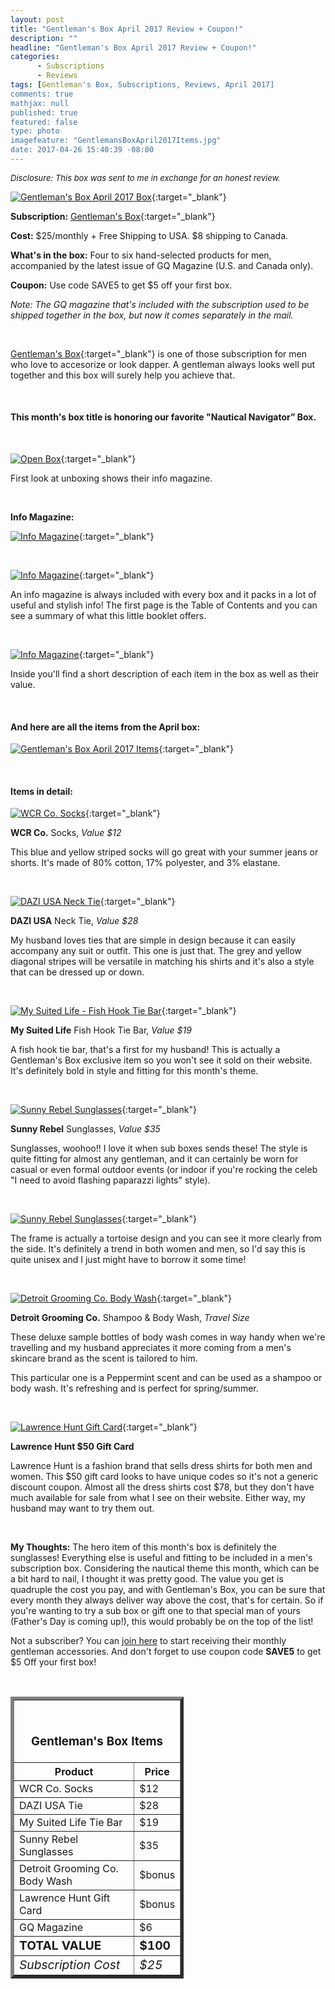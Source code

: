 ```yaml
---
layout: post
title: "Gentleman's Box April 2017 Review + Coupon!"
description: ""
headline: "Gentleman's Box April 2017 Review + Coupon!"
categories: 
      - Subscriptions
      - Reviews
tags: [Gentleman's Box, Subscriptions, Reviews, April 2017]
comments: true
mathjax: null
published: true
featured: false
type: photo
imagefeature: "GentlemansBoxApril2017Items.jpg"
date: 2017-04-26 15:40:39 -08:00
---
```


<i><font size="2">Disclosure: This box was sent to me in exchange for an honest review.</font></i>

[![Gentleman's Box April 2017 Box](http://whatsupmailbox.com/images/GentlemansBoxApril2017Package.jpg)](http://gentlemansbox.pxf.io/c/164125/331548/5011){:target="_blank"}

**Subscription:** [Gentleman's Box](http://gentlemansbox.pxf.io/c/164125/331548/5011){:target="_blank"}

**Cost:** $25/monthly + Free Shipping to USA. $8 shipping to Canada.

**What's in the box:** Four to six hand-selected products for men, accompanied by the latest issue of GQ Magazine (U.S. and Canada only).

**Coupon:** Use code SAVE5 to get $5 off your first box.

*Note: The GQ magazine that's included with the subscription used to be shipped together in the box, but now it comes separately in the mail.*

<br>

[Gentleman's Box](http://gentlemansbox.pxf.io/c/164125/331548/5011){:target="_blank"} is one of those subscription for men who love to accesorize or look dapper. A gentleman always looks well put together and this box will surely help you achieve that.

<br>

<H4>This month's box title is honoring our favorite "Nautical Navigator” Box.</H4>

<br>

[![Open Box](http://whatsupmailbox.com/images/GentlemansBoxApril2017OpenBox.jpg)](http://gentlemansbox.pxf.io/c/164125/331548/5011){:target="_blank"}

First look at unboxing shows their info magazine.

<br>

<p><b>Info Magazine:</b></p>

[![Info Magazine](http://whatsupmailbox.com/images/GentlemansBoxApril2017InfoMagazine.jpg)](http://gentlemansbox.pxf.io/c/164125/331548/5011){:target="_blank"}

<br>

[![Info Magazine](http://whatsupmailbox.com/images/GentlemansBoxApril2017InfoMagazine02.jpg)](http://gentlemansbox.pxf.io/c/164125/331548/5011){:target="_blank"}

An info magazine is always included with every box and it packs in a lot of useful and stylish info! The first page is the Table of Contents and you can see a summary of what this little booklet offers.

<br>

[![Info Magazine](http://whatsupmailbox.com/images/GentlemansBoxApril2017InfoMagazine03.jpg)](http://gentlemansbox.pxf.io/c/164125/331548/5011){:target="_blank"}

Inside you'll find a short description of each item in the box as well as their value.

<br>

<H4>And here are all the items from the April box:</H4>

[![Gentleman's Box April 2017 Items](http://whatsupmailbox.com/images/GentlemansBoxApril2017Items.jpg)](http://gentlemansbox.pxf.io/c/164125/331548/5011){:target="_blank"}

<br>

<H4>Items in detail:</H4>

[![WCR Co. Socks](http://whatsupmailbox.com/images/GentlemansBoxApril2017WCRCoSocks.jpg)](http://gentlemansbox.pxf.io/c/164125/331548/5011){:target="_blank"}

**WCR Co.** Socks, *Value $12*

This blue and yellow striped socks will go great with your summer jeans or shorts. It's made of 80% cotton, 17% polyester, and 3% elastane.

<br>

[![DAZI USA Neck Tie](http://whatsupmailbox.com/images/GentlemansBoxApril2017DaziUSANeckTie.jpg)](http://gentlemansbox.pxf.io/c/164125/331548/5011){:target="_blank"}

**DAZI USA** Neck Tie, *Value $28*

My husband loves ties that are simple in design because it can easily accompany any suit or outfit. This one is just that. The grey and yellow diagonal stripes will be versatile in matching his shirts and it's also a style that can be dressed up or down.

<br>

[![My Suited Life - Fish Hook Tie Bar](http://whatsupmailbox.com/images/GentlemansBoxApril2017MySuitedLifeFishHookTieBar.jpg)](http://gentlemansbox.pxf.io/c/164125/331548/5011){:target="_blank"}

**My Suited Life** Fish Hook Tie Bar, *Value $19*

A fish hook tie bar, that's a first for my husband! This is actually a Gentleman's Box exclusive item so you won't see it sold on their website. It's definitely bold in style and fitting for this month's theme. 

<br>

[![Sunny Rebel Sunglasses](http://whatsupmailbox.com/images/GentlemansBoxApril2017SunnyRebelSunglasses.jpg)](http://gentlemansbox.pxf.io/c/164125/331548/5011){:target="_blank"}

**Sunny Rebel** Sunglasses, *Value $35*

Sunglasses, woohoo!! I love it when sub boxes sends these! The style is quite fitting for almost any gentleman, and it can certainly be worn for casual or even formal outdoor events (or indoor if you're rocking the celeb "I need to avoid flashing paparazzi lights" style).

<br>

[![Sunny Rebel Sunglasses](http://whatsupmailbox.com/images/GentlemansBoxApril2017SunnyRebelSunglasses02.jpg)](http://gentlemansbox.pxf.io/c/164125/331548/5011){:target="_blank"}

The frame is actually a tortoise design and you can see it more clearly from the side. It's definitely a trend in both women and men, so I'd say this is quite unisex and I just might have to borrow it some time!

<br>

[![Detroit Grooming Co. Body Wash](http://whatsupmailbox.com/images/GentlemansBoxApril2017DetroitGroomingCoPeppermintShampooBodyWash.jpg)](http://gentlemansbox.pxf.io/c/164125/331548/5011){:target="_blank"}

**Detroit Grooming Co.** Shampoo & Body Wash, *Travel Size*

These deluxe sample bottles of body wash comes in way handy when we're travelling and my husband appreciates it more coming from a men's skincare brand as the scent is tailored to him. 

This particular one is a Peppermint scent and can be used as a shampoo or body wash. It's refreshing and is perfect for spring/summer.

<br>

[![Lawrence Hunt Gift Card](http://whatsupmailbox.com/images/GentlemansBoxApril2017LawrenceHuntGiftCard.jpg)](http://gentlemansbox.pxf.io/c/164125/331548/5011){:target="_blank"}

**Lawrence Hunt $50 Gift Card**

Lawrence Hunt is a fashion brand that sells dress shirts for both men and women. This $50 gift card looks to have unique codes so it's not a generic discount coupon. Almost all the dress shirts cost $78, but they don't have much available for sale from what I see on their website. Either way, my husband may want to try them out. 

<br>

<i class="icon-exclamation-sign"></i> **My Thoughts:** The hero item of this month's box is definitely the sunglasses! Everything else is useful and fitting to be included in a men's subscription box. Considering the nautical theme this month, which can be a bit hard to nail, I thought it was pretty good. The value you get is quadruple the cost you pay, and with Gentleman's Box, you can be sure that every month they always deliver way above the cost, that's for certain. So if you're wanting to try a sub box or gift one to that special man of yours (Father's Day is coming up!), this would probably be on the top of the list!

Not a subscriber? You can [join here](http://gentlemansbox.pxf.io/c/164125/331548/5011) to start receiving their monthly gentleman accessories. And don't forget to use coupon code **SAVE5** to get $5 Off your first box!

<br>

<TABLE  BORDER="5" style="width:55%">
   <TR>
      <TH COLSPAN="2">
         <H3><BR><center>Gentleman's Box Items</center></H3>
      </TH>
   </TR>
      <TH>Product</TH>
      <TH>Price</TH>
  <TR>
      <TD>WCR Co. Socks</TD>
      <TD>$12</TD>
   </TR>
   <TR>
      <TD>DAZI USA Tie</TD>
      <TD>$28</TD>
   </TR>
  <TR>
      <TD>My Suited Life Tie Bar</TD>
      <TD>$19</TD>
   </TR>
   <TR>
      <TD>Sunny Rebel Sunglasses</TD>
      <TD>$35</TD>
   </TR>
   <TR>
      <TD>Detroit Grooming Co. Body Wash</TD>
      <TD>$bonus</TD>
   </TR>
   <TR>
      <TD>Lawrence Hunt Gift Card</TD>
      <TD>$bonus</TD>
   </TR>
   <TR>
      <TD>GQ Magazine</TD>
      <TD>$6</TD>
   </TR>
   <TR>
      <TD><b><big>TOTAL VALUE</big></b></TD>
      <TD><b><big>$100</big></b></TD>
   </TR>
   <TR>
      <TD><i><big>Subscription Cost</big></i></TD>
      <TD><i><big>$25</big></i></TD>
   </TR>
</TABLE>
